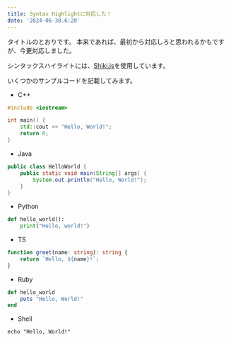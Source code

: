 ```yaml
---
title: Syntax Highlightに対応した！
date: '2024-06-30.6:20'
---
```


タイトルのとおりです。
本来であれば、最初から対応しろと思われるかもですが、今更対応しました。

シンタックスハイライトには、[Shiki.js](https://shiki.style)を使用しています。

いくつかのサンプルコードを記載してみます。

- C++

```cpp
#include <iostream>

int main() {
    std::cout << "Hello, World!";
    return 0;
}
```

- Java

```java
public class HelloWorld {
    public static void main(String[] args) {
        System.out.println("Hello, World!");
    }
}
```

- Python

```python
def hello_world():
    print("Hello, world!")
```

- TS

```typescript
function greet(name: string): string {
    return `Hello, ${name}!`;
}
```

- Ruby

```ruby
def hello_world
    puts "Hello, World!"
end
```

- Shell

```shell
echo "Hello, World!"
```
